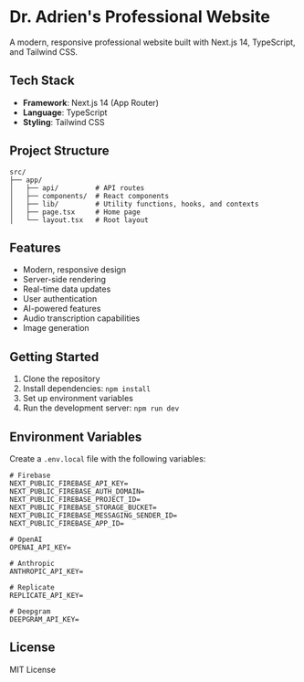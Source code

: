 # Dr. Adrien's Professional Website

A modern, responsive professional website built with Next.js 14, TypeScript, and Tailwind CSS.

## Tech Stack

- **Framework**: Next.js 14 (App Router)
- **Language**: TypeScript
- **Styling**: Tailwind CSS

## Project Structure

```
src/
├── app/
│   ├── api/         # API routes
│   ├── components/  # React components
│   ├── lib/         # Utility functions, hooks, and contexts
│   ├── page.tsx     # Home page
│   └── layout.tsx   # Root layout
```

## Features

- Modern, responsive design
- Server-side rendering
- Real-time data updates
- User authentication
- AI-powered features
- Audio transcription capabilities
- Image generation

## Getting Started

1. Clone the repository
2. Install dependencies: `npm install`
3. Set up environment variables
4. Run the development server: `npm run dev`

## Environment Variables

Create a `.env.local` file with the following variables:

```
# Firebase
NEXT_PUBLIC_FIREBASE_API_KEY=
NEXT_PUBLIC_FIREBASE_AUTH_DOMAIN=
NEXT_PUBLIC_FIREBASE_PROJECT_ID=
NEXT_PUBLIC_FIREBASE_STORAGE_BUCKET=
NEXT_PUBLIC_FIREBASE_MESSAGING_SENDER_ID=
NEXT_PUBLIC_FIREBASE_APP_ID=

# OpenAI
OPENAI_API_KEY=

# Anthropic
ANTHROPIC_API_KEY=

# Replicate
REPLICATE_API_KEY=

# Deepgram
DEEPGRAM_API_KEY=
```

## License

MIT License